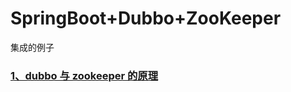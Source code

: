 # SpringBoot+Dubbo+ZooKeeper
集成的例子


### [1、dubbo 与 zookeeper 的原理](https://github.com/wgc00/Dubbo-ZooKeeper/blob/master/README.md)
